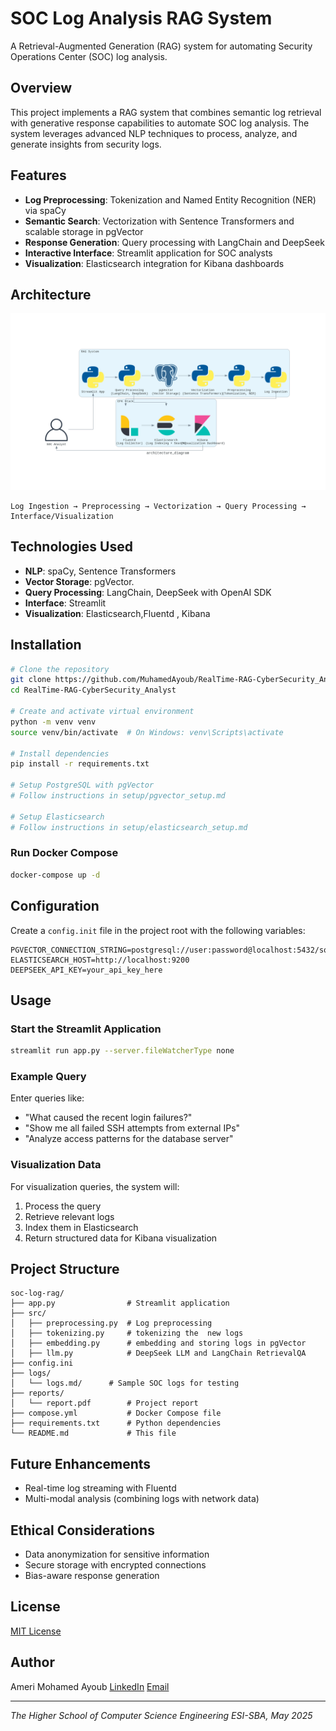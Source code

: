 # SOC Log Analysis RAG System

A Retrieval-Augmented Generation (RAG) system for automating Security Operations Center (SOC) log analysis.

## Overview

This project implements a RAG system that combines semantic log retrieval with generative response capabilities to automate SOC log analysis. The system leverages advanced NLP techniques to process, analyze, and generate insights from security logs.

## Features

- **Log Preprocessing**: Tokenization and Named Entity Recognition (NER) via spaCy
- **Semantic Search**: Vectorization with Sentence Transformers and scalable storage in pgVector
- **Response Generation**: Query processing with LangChain and DeepSeek
- **Interactive Interface**: Streamlit application for SOC analysts
- **Visualization**: Elasticsearch integration for Kibana dashboards

## Architecture

<!-- add arch image -->

![Architecture Diagram](assets/architecture_diagram.png)
```
Log Ingestion → Preprocessing → Vectorization → Query Processing → Interface/Visualization
```

## Technologies Used

- **NLP**: spaCy, Sentence Transformers
- **Vector Storage**: pgVector. 
- **Query Processing**: LangChain, DeepSeek with OpenAI SDK
- **Interface**: Streamlit
- **Visualization**: Elasticsearch,Fluentd , Kibana

## Installation

```bash
# Clone the repository
git clone https://github.com/MuhamedAyoub/RealTime-RAG-CyberSecurity_Analyst.git
cd RealTime-RAG-CyberSecurity_Analyst

# Create and activate virtual environment
python -m venv venv
source venv/bin/activate  # On Windows: venv\Scripts\activate

# Install dependencies
pip install -r requirements.txt

# Setup PostgreSQL with pgVector
# Follow instructions in setup/pgvector_setup.md

# Setup Elasticsearch
# Follow instructions in setup/elasticsearch_setup.md
```
### Run Docker Compose

```bash
docker-compose up -d
```

## Configuration

Create a `config.init` file in the project root with the following variables:

```
PGVECTOR_CONNECTION_STRING=postgresql://user:password@localhost:5432/soc_logs
ELASTICSEARCH_HOST=http://localhost:9200
DEEPSEEK_API_KEY=your_api_key_here
```

## Usage

### Start the Streamlit Application

```bash
streamlit run app.py --server.fileWatcherType none

```

### Example Query

Enter queries like:

- "What caused the recent login failures?"
- "Show me all failed SSH attempts from external IPs"
- "Analyze access patterns for the database server"

### Visualization Data

For visualization queries, the system will:
1. Process the query
2. Retrieve relevant logs
3. Index them in Elasticsearch
4. Return structured data for Kibana visualization

## Project Structure

```
soc-log-rag/
├── app.py                # Streamlit application
├── src/
│   ├── preprocessing.py  # Log preprocessing 
│   ├── tokenizing.py     # tokenizing the  new logs 
│   ├── embedding.py      # embedding and storing logs in pgVector
│   ├── llm.py            # DeepSeek LLM and LangChain RetrievalQA
├── config.ini
├── logs/
│   └── logs.md/      # Sample SOC logs for testing
├── reports/
│   └── report.pdf        # Project report
├── compose.yml           # Docker Compose file
├── requirements.txt      # Python dependencies
└── README.md             # This file
```

## Future Enhancements

- Real-time log streaming with Fluentd
- Multi-modal analysis (combining logs with network data)

## Ethical Considerations

- Data anonymization for sensitive information
- Secure storage with encrypted connections
- Bias-aware response generation

## License

[MIT License](LICENSE)

## Author

Ameri Mohamed Ayoub
[LinkedIn](https://www.linkedin.com/in/mohamed-ayoub-ameri-68935a221/)
[Email](mailto:ma.ameri@esi-sba.dz)

---

*The Higher School of Computer Science Engineering ESI-SBA, May 2025*
